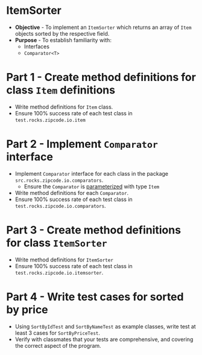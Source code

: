 # ItemSorter
* **Objective** - To implement an `ItemSorter` which returns an array of `Item` objects sorted by the respective field.
* **Purpose** - To establish familiarity with:
	* Interfaces
	* `Comparator<T>`

# Part 1 - Create method definitions for class `Item` definitions
* Write method definitions for `Item` class.
* Ensure 100% success rate of each test class in `test.rocks.zipcode.io.item`

# Part 2 - Implement `Comparator` interface
* Implement `Comparator` interface for each class in the package `src.rocks.zipcode.io.comparators`.
	* Ensure the `Comparator` is [parameterized](https://stackoverflow.com/questions/12551674/what-is-meant-by-parameterized-type) with type `Item`
* Write method definitions for each `Comparator`.
* Ensure 100% success rate of each test class in `test.rocks.zipcode.io.comparators`.

# Part 3 - Create method definitions for class `ItemSorter`
* Write method definitions for `ItemSorter`
* Ensure 100% success rate of each test class in `test.rocks.zipcode.io.itemsorter`.

# Part 4 - Write test cases for sorted by price
* Using `SortByIdTest` and `SortByNameTest` as example classes, write test at least 3 cases for `SortByPriceTest`.
* Verify with classmates that your tests are comprehensive, and covering the correct aspect of the program.
